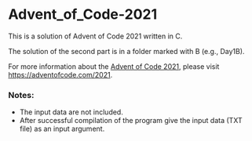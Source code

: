 # Advent_of_Code-2021
This is a solution of Advent of Code 2021 written in C.

The solution of the second part is in a folder marked with B (e.g., Day1B).

For more information about the [Advent of Code 2021](https://adventofcode.com/2021), please visit https://adventofcode.com/2021.

### Notes:
- The input data are not included.
- After successful compilation of the program give the input data (TXT file) as an input argument.
